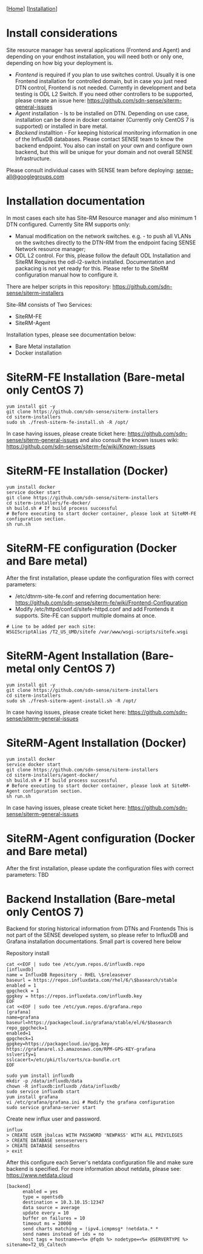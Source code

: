 [[Home](index.md)]   [[Installation](install.md)]

# Install considerations

Site resource manager has several applications (Frontend and Agent) and depending on your endhost installation, you will need both or only one, depending on how big your deployment is. 
* *Frontend* is required if you plan to use switches control. Usually it is one Frontend installation for controlled domain, but in case you just need DTN control, Frontend is not needed. Currently in development and beta testing is ODL L2 Switch. If you need other controllers to be supported, please create an issue here: https://github.com/sdn-sense/siterm-general-issues
* *Agent* installation - Is to be installed on DTN. Depending on use case, installation can be done in docker container (Currently only CentOS 7 is supported) or installed in bare metal.
* *Backend* installtion - For keeping historical monitoring information in one of the InfluxDB databases. Please contact SENSE team to know the backend endpoint. You also can install on your own and configure own backend, but this will be unique for your domain and not overall SENSE Infrastructure. 

Please consult individual cases with SENSE team before deploying: sense-all@googlegroups.com

# Installation documentation

In most cases each site has Site-RM Resource manager and also minimum 1 DTN configured. Currently Site RM supports only:
* Manual modification on the network switches. e.g. - to push all VLANs on the switches directly to the DTN-RM from the endpoint facing SENSE Network resource manager;
* ODL L2 control. For this, please follow the default ODL Installation and SiteRM Requires the odl-l2-switch installed. Documentation and packacing is not yet ready for this. Please refer to the SiteRM configuration manual how to configure it.

There are helper scripts in this repository: https://github.com/sdn-sense/siterm-installers

Site-RM consists of Two Services:
* SiteRM-FE
* SiteRM-Agent

Installation types, please see documentation below:
* Bare Metal installation
* Docker installation


# SiteRM-FE Installation (Bare-metal only CentOS 7)
```
yum install git -y
git clone https://github.com/sdn-sense/siterm-installers
cd siterm-installers
sudo sh ./fresh-siterm-fe-install.sh -R /opt/
```
In case having issues, please create ticket here: https://github.com/sdn-sense/siterm-general-issues and also consult the known issues wiki: https://github.com/sdn-sense/siterm-fe/wiki/Known-Issues

# SiteRM-FE Installation (Docker)
```
yum install docker
service docker start
git clone https://github.com/sdn-sense/siterm-installers
cd siterm-installers/fe-docker/
sh build.sh # If build process successful
# Before executing to start docker container, please look at SiteRM-FE configuration section.
sh run.sh
```

# SiteRM-FE configuration (Docker and Bare metal)
After the first installation, please update the configuration files with correct parameters:
* /etc/dtnrm-site-fe.conf and referring documentation here: https://github.com/sdn-sense/siterm-fe/wiki/Frontend-Configuration
* Modify /etc/httpd/conf.d/sitefe-httpd.conf and add Frontends it supports. Site-FE can support multiple domains at once. 
```
# Line to be added per each site:
WSGIScriptAlias /T2_US_UMD/sitefe /var/www/wsgi-scripts/sitefe.wsgi
```

# SiteRM-Agent Installation (Bare-metal only CentOS 7)
```
yum install git -y
git clone https://github.com/sdn-sense/siterm-installers
cd siterm-installers
sudo sh ./fresh-siterm-agent-install.sh -R /opt/
```
In case having issues, please create ticket here: https://github.com/sdn-sense/siterm-general-issues 

# SiteRM-Agent Installation (Docker)
```
yum install docker
service docker start
git clone https://github.com/sdn-sense/siterm-installers
cd siterm-installers/agent-docker/
sh build.sh # If build process successful
# Before executing to start docker container, please look at SiteRM-Agent configuration section.
sh run.sh
```
In case having issues, please create ticket here: https://github.com/sdn-sense/siterm-general-issues 

# SiteRM-Agent configuration (Docker and Bare metal)
After the first installation, please update the configuration files with correct parameters:
TBD


# Backend Installation (Bare-metal only CentOS 7)

Backend for storing historical information from DTNs and Frontends
This is not part of the SENSE developed system, so please refer to InfluxDB and Grafana installation documentations. Small part is covered here below

Repository install
```
cat <<EOF | sudo tee /etc/yum.repos.d/influxdb.repo
[influxdb]
name = InfluxDB Repository - RHEL \$releasever
baseurl = https://repos.influxdata.com/rhel/6/\$basearch/stable
enabled = 1
gpgcheck = 1
gpgkey = https://repos.influxdata.com/influxdb.key
EOF
cat <<EOF | sudo tee /etc/yum.repos.d/grafana.repo
[grafana]
name=grafana
baseurl=https://packagecloud.io/grafana/stable/el/6/$basearch
repo_gpgcheck=1
enabled=1
gpgcheck=1
gpgkey=https://packagecloud.io/gpg.key https://grafanarel.s3.amazonaws.com/RPM-GPG-KEY-grafana
sslverify=1
sslcacert=/etc/pki/tls/certs/ca-bundle.crt
EOF
```
```
sudo yum install influxdb
mkdir -p /data/influxdb/data
chown -R influxdb:influxdb /data/influxdb/
sudo service influxdb start
yum install grafana
vi /etc/grafana/grafana.ini # Modify the grafana configuration
sudo service grafana-server start
```
Create new influx user and password.
```
influx
> CREATE USER jbalcas WITH PASSWORD 'NEWPASS' WITH ALL PRIVILEGES
> CREATE DATABASE senseservers
> CREATE DATABASE sensedtns
> exit
```
After this configure each Server's netdata configuration file and make sure backend is specified. For more information about netdata, please see: https://www.netdata.cloud
```
[backend]
	  enabled = yes
	  type = opentsdb
	  destination = 10.3.10.15:12347
	  data source = average
	  update every = 10
	  buffer on failures = 10
	  timeout ms = 20000
	  send charts matching = !ipv4.icmpmsg* !netdata.* *
	  send names instead of ids = no
	  host tags = hostname=<%= @fqdn %> nodetype=<%= @SERVERTYPE %> sitename=T2_US_Caltech
```



